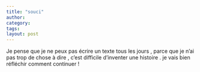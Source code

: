 ```yaml
---
title: "souci"
author:
category: 
tags: 
layout: post
---
```

Je pense que je ne peux pas écrire un texte tous les jours , parce que je n’ai pas trop de chose à dire , c’est difficile d’inventer une histoire . je vais bien réfléchir comment continuer !


